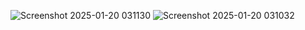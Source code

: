 ![Screenshot 2025-01-20 031130](https://github.com/user-attachments/assets/26426a3b-cc00-40d8-8877-286b2c28ffc3)
![Screenshot 2025-01-20 031032](https://github.com/user-attachments/assets/11bb87ff-3957-4a95-8487-9ac9d05078f0)
